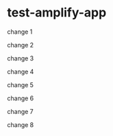 # test-amplify-app

change 1

change 2

change 3

change 4

change 5

change 6

change 7

change 8


